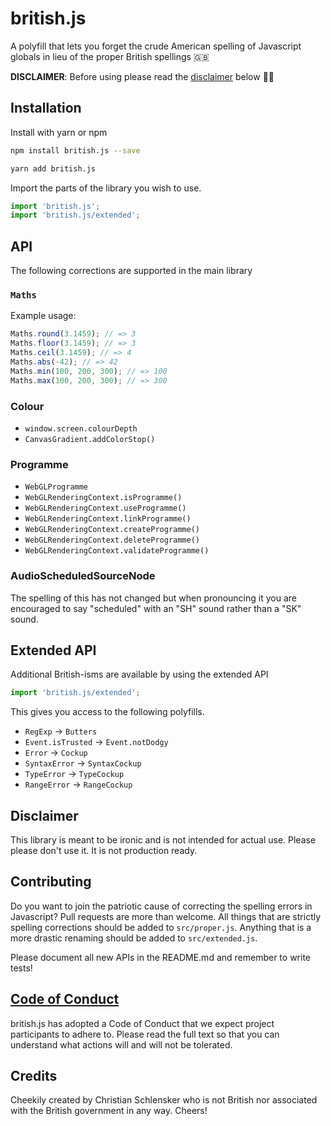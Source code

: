 # british.js

A polyfill that lets you forget the crude American spelling of Javascript globals in lieu of
the proper British spellings 🇬🇧

**DISCLAIMER**: Before using please read the [disclaimer](#disclaimer) below 💂‍♀️

## Installation

Install with yarn or npm

```bash
npm install british.js --save
```

```bash
yarn add british.js
```

Import the parts of the library you wish to use.

```javascript
import 'british.js';
import 'british.js/extended';
```

## API

The following corrections are supported in the main library

### `Maths`

Example usage:

```javascript
Maths.round(3.1459); // => 3
Maths.floor(3.1459); // => 3
Maths.ceil(3.1459); // => 4
Maths.abs(-42); // => 42
Maths.min(100, 200, 300); // => 100
Maths.max(100, 200, 300); // => 300
```

### Colour

- `window.screen.colourDepth`
- `CanvasGradient.addColorStop()`

### Programme

- `WebGLProgramme`
- `WebGLRenderingContext.isProgramme()`
- `WebGLRenderingContext.useProgramme()`
- `WebGLRenderingContext.linkProgramme()`
- `WebGLRenderingContext.createProgramme()`
- `WebGLRenderingContext.deleteProgramme()`
- `WebGLRenderingContext.validateProgramme()`

### AudioScheduledSourceNode

The spelling of this has not changed but when pronouncing it you are encouraged to say "scheduled"
with an "SH" sound rather than a "SK" sound.

## Extended API

Additional British-isms are available by using the extended API

```javascript
import 'british.js/extended';
```

This gives you access to the following polyfills.

- `RegExp` -> `Butters`
- `Event.isTrusted` -> `Event.notDodgy`
- `Error` -> `Cockup`
- `SyntaxError` -> `SyntaxCockup`
- `TypeError` -> `TypeCockup`
- `RangeError` -> `RangeCockup`

## Disclaimer

This library is meant to be ironic and is not intended for actual use. Please please
don't use it. It is not production ready.

## Contributing

Do you want to join the patriotic cause of correcting the spelling errors in Javascript? Pull
requests are more than welcome.
All things that are strictly spelling corrections should be added to `src/proper.js`.
Anything that is a more drastic renaming should be added to `src/extended.js`.

Please document all new APIs in the README.md and remember to write tests!

## [Code of Conduct](http://todogroup.org/opencodeofconduct/)

british.js has adopted a Code of Conduct that we expect project participants
to adhere to. Please read the full text so that you can understand what
actions will and will not be tolerated.

## Credits

Cheekily created by Christian Schlensker who is not British nor associated with the
British government in any way. Cheers!

